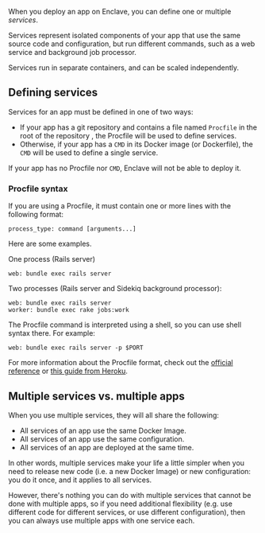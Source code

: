 When you deploy an app on Enclave, you can define one or multiple _services_.

Services represent isolated components of your app that use the same source
code and configuration, but run different commands, such as a web service and
background job processor.

Services run in separate containers, and can be scaled independently.

## Defining services

Services for an app must be defined in one of two ways:

- If your app has a git repository and contains a file named `Procfile` in the
  root of the repository , the Procfile will be used to define services.
- Otherwise, if your app has a `CMD` in its Docker image (or Dockerfile), the `CMD` will be used to define a single
  service.

If your app has no Procfile nor `CMD`, Enclave will not be able to deploy it.

### Procfile syntax

If you are using a Procfile, it must contain one or more lines with the
following format:

```
process_type: command [arguments...]
```

Here are some examples.

One process (Rails server)

```
web: bundle exec rails server
```

Two processes (Rails server and Sidekiq background processor):

```
web: bundle exec rails server
worker: bundle exec rake jobs:work
```

The Procfile command is interpreted using a shell, so you can use shell
syntax there. For example:

```
web: bundle exec rails server -p $PORT
```

For more information about the Procfile format, check out the [official
reference](http://http://ddollar.github.io/foreman/#PROCFILE) or [this guide
from Heroku](https://devcenter.heroku.com/articles/procfile).

## Multiple services vs. multiple apps

When you use multiple services, they will all share the following:

- All services of an app use the same Docker Image.
- All services of an app use the same configuration.
- All services of an app are deployed at the same time.

In other words, multiple services make your life a little simpler when you need
to release new code (i.e. a new Docker Image) or new configuration: you do it
once, and it applies to all services.

However, there's nothing you can do with multiple services that cannot be done
with multiple apps, so if you need additional flexibility (e.g. use different
code for different services, or use different configuration), then you can
always use multiple apps with one service each.
